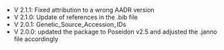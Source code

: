 - V 2.1.1: Fixed attribution to a wrong AADR version
- V 2.1.0: Update of references in the .bib file
- V 2.0.1: Genetic_Source_Accession_IDs
- V 2.0.0: updated the package to Poseidon v2.5 and adjusted the .janno file accordingly
